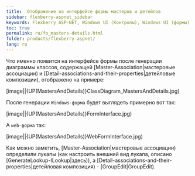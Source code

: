```yaml
---
title:  Отображение на интерфейсе формы мастеров и детейлов
sidebar: flexberry-aspnet_sidebar
keywords: Flexberry ASP-NET, Windows UI (Контролы), Windows UI (формы)
toc: true
permalink: ru/fo_masters-details.html
folder: products/flexberry-aspnet/
lang: ru
---
```


Что именно появится на интерфейсе формы после генерации диаграммы классов, содержащей [Master-Association|мастеровые ассоциации) и [Detail-associations-and-their-properties|детейловые композиции), отображено на примере:


[image||{UP(MastersAndDetails)}ClassDiagram_MastersAndDetails.jpg)




После генерации `Windows-форма` будет выглядеть примерно вот так:


[image||{UP(MastersAndDetails)}FormInterface.jpg)




А `web-форма` так:


[image||{UP(MastersAndDetails)}WebFormInterface.jpg)



Как можно заметить, [Master-Association|мастеровые ассоциации) определили лукапы (как настроить внешний вид лукапа, описано [GenerateLookup-ILookup|здесь)), а [Detail-associations-and-their-properties|детейловая композиция) - [GroupEdit|GroupEdit).
